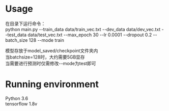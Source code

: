 # Usage
在目录下运行命令：  
python main.py --train_data data/train_vec.txt --dev_data data/dev_vec.txt --test_data data/test_vec.txt --max_epoch 30 --lr 0.0001 --dropout 0.2 --batch_size 128 --mode train  

模型存放于model_saved/checkpoint文件夹内  
当batchsize=128时，大约需要5GB显存  
当需要进行预测时仅需修改--mode为test即可  

# Running environment
Python 3.6  
tensorflow 1.8v  